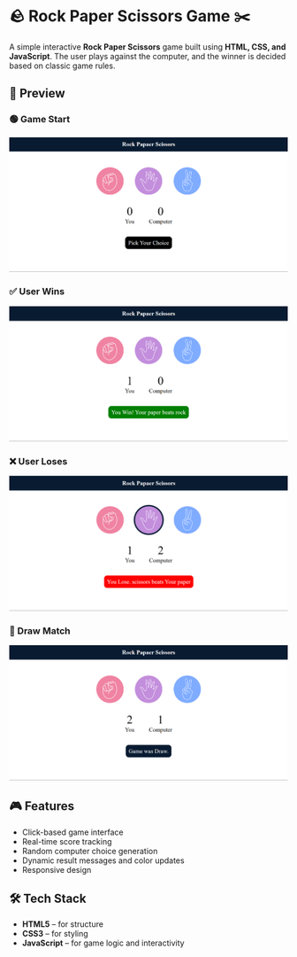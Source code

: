 # 🪨 Rock Paper Scissors Game ✂️

A simple interactive **Rock Paper Scissors** game built using **HTML, CSS, and JavaScript**. The user plays against the computer, and the winner is decided based on classic game rules.

## 📸 Preview

### 🟢 Game Start
![Start](images/start.png)

### ✅ User Wins
![User Win](images/userWin.png)

### ❌ User Loses
![User Lose](images/userLose.png)

### 🤝 Draw Match
![Draw](images/DrawMatch.png)

## 🎮 Features

- Click-based game interface
- Real-time score tracking
- Random computer choice generation
- Dynamic result messages and color updates
- Responsive design

## 🛠️ Tech Stack

- **HTML5** – for structure  
- **CSS3** – for styling  
- **JavaScript** – for game logic and interactivity



